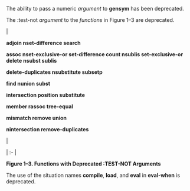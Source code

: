  



The ability to pass a numeric *argument* to **gensym** has been deprecated. 



The :test-not *argument* to the *functions* in Figure 1–3 are deprecated. 



|<p>**adjoin nset-difference search** </p><p>**assoc nset-exclusive-or set-difference count nsublis set-exclusive-or delete nsubst sublis** </p><p>**delete-duplicates nsubstitute subsetp** </p><p>**find nunion subst** </p><p>**intersection position substitute** </p><p>**member rassoc tree-equal** </p><p>**mismatch remove union** </p><p>**nintersection remove-duplicates**</p>|

| :- |





**Figure 1–3. Functions with Deprecated :TEST-NOT Arguments** 



The use of the situation names **compile**, **load**, and **eval** in **eval-when** is deprecated. 











